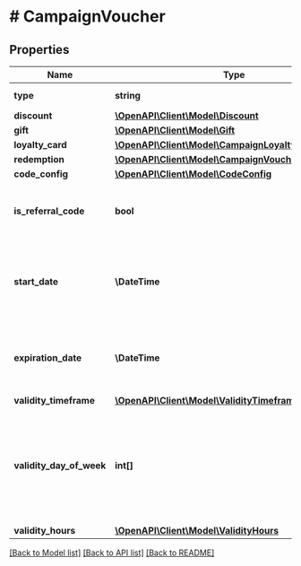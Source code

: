 # # CampaignVoucher

## Properties

Name | Type | Description | Notes
------------ | ------------- | ------------- | -------------
**type** | **string** | Type of voucher. | [optional] [default to 'DISCOUNT_VOUCHER']
**discount** | [**\OpenAPI\Client\Model\Discount**](Discount.md) |  | [optional]
**gift** | [**\OpenAPI\Client\Model\Gift**](Gift.md) |  | [optional]
**loyalty_card** | [**\OpenAPI\Client\Model\CampaignLoyaltyCard**](CampaignLoyaltyCard.md) |  | [optional]
**redemption** | [**\OpenAPI\Client\Model\CampaignVoucherRedemption**](CampaignVoucherRedemption.md) |  | [optional]
**code_config** | [**\OpenAPI\Client\Model\CodeConfig**](CodeConfig.md) |  |
**is_referral_code** | **bool** | Flag indicating whether this voucher is a referral code; &#x60;true&#x60; for campaign type &#x60;REFERRAL_PROGRAM&#x60;. | [optional]
**start_date** | **\DateTime** | Activation timestamp defines when the campaign starts to be active in ISO 8601 format. Campaign is *inactive before* this date. | [optional]
**expiration_date** | **\DateTime** | Expiration timestamp defines when the campaign expires in ISO 8601 format.  Campaign is *inactive after* this date. | [optional]
**validity_timeframe** | [**\OpenAPI\Client\Model\ValidityTimeframe**](ValidityTimeframe.md) |  | [optional]
**validity_day_of_week** | **int[]** | Integer array corresponding to the particular days of the week in which the voucher is valid.  - &#x60;0&#x60; Sunday - &#x60;1&#x60; Monday - &#x60;2&#x60; Tuesday - &#x60;3&#x60; Wednesday - &#x60;4&#x60; Thursday - &#x60;5&#x60; Friday - &#x60;6&#x60; Saturday | [optional]
**validity_hours** | [**\OpenAPI\Client\Model\ValidityHours**](ValidityHours.md) |  | [optional]

[[Back to Model list]](../../README.md#models) [[Back to API list]](../../README.md#endpoints) [[Back to README]](../../README.md)
